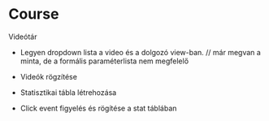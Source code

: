 # Course
Videótár

- Legyen dropdown lista a video és a dolgozó view-ban.  // már megvan a minta, de a formális paraméterlista nem megfelelő

- Videók rögzítése

- Statisztikai tábla létrehozása

- Click event figyelés és rögítése a stat táblában
